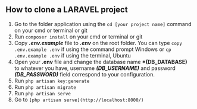 ## How to clone a LARAVEL project

1. Go to the folder application using the `cd [your project name]` command on your cmd or terminal or git
2. Run `composer install` on your cmd or terminal or git
3. Copy **_.env.example_** file to **_.env_** on the root folder. You can type `copy .env.example .env` if using the command prompt Windows or `cp .env.example .env` if using
   the terminal, Ubuntu
4. Open your **.env** file and change the database name **\*(DB_DATABASE)** to whatever you have, username
   **_(DB_USERNAME)_** and password **_(DB_PASSWORD)_** field correspond to your configuration.
5. Run `php artisan key:generate`
6. Run `php artisan migrate`
7. Run `php artisan serve`
8. Go to `[php artisan serve](http://localhost:8000/)`

